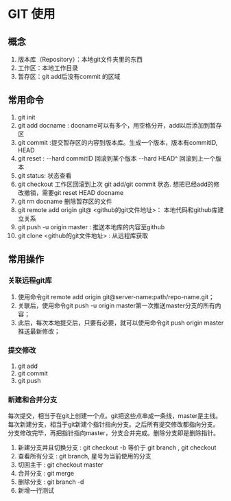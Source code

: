 # GIT 使用

## 概念
1. 版本库（Repository）：本地git文件夹里的东西
2. 工作区：本地工作目录
3. 暂存区：git add后没有commit 的区域

## 常用命令
1. git init
2. git add docname : docname可以有多个，用空格分开，add以后添加到暂存区
3. git commit :提交暂存区的内容到版本库。生成一个版本，版本有commitID, HEAD
4. git reset : --hard commitID 回滚到某个版本
                --hard HEAD^ 回滚到上一个版本
5. git status: 状态查看
6. git checkout 工作区回滚到上次 git add/git commit 状态. 想把已经add的修改撤销，需要git reset HEAD docname
7. git rm docname 删除暂存区的文件
8. git remote add origin git@ <github的git文件地址>： 本地代码和github库建立关系
9. git push -u origin master : 推送本地库的内容至github
10. git clone <github的git文件地址> : 从远程库获取

## 常用操作

### 关联远程git库

1. 使用命令git remote add origin git@server-name:path/repo-name.git；
2. 关联后，使用命令git push -u origin master第一次推送master分支的所有内容；
3. 此后，每次本地提交后，只要有必要，就可以使用命令git push origin master推送最新修改；

### 提交修改

1. git add
2. git commit
3. git push

### 新建和合并分支

每次提交，相当于在git上创建一个点。git把这些点串成一条线，master是主线。
每次新建分支，相当于git新建个指针指向分支。之后所有提交修改都指向分支。分支修改完毕，再把指针指向master，分支合并完成。删除分支即是删除指针。

1. 新建分支并且切换分支 : git checkout -b <branchName> 等价于 git branch <branchName>, git checkout <branchName>
2. 查看所有分支 : git branch, 星号为当前使用的分支
3. 切回主干 <master> : git checkout master
4. 合并分支 : git merge <branchName>
5. 删除分支 : git branch -d <brandName>
6. 新增一行测试

